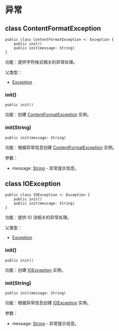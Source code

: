 # 异常

## class ContentFormatException

```cangjie
public class ContentFormatException <: Exception {
    public init()
    public init(message: String)
}
```

功能：提供字符格式相关的异常处理。

父类型：

- [Exception](../../core/core_package_api/core_package_exceptions.md#class-exception)

### init()

```cangjie
public init()
```

功能：创建 [ContentFormatException](io_package_exceptions.md#class-contentformatexception) 实例。

### init(String)

```cangjie
public init(message: String)
```

功能：根据异常信息创建 [ContentFormatException](io_package_exceptions.md#class-contentformatexception) 实例。

参数：

- message: [String](../../core/core_package_api/core_package_structs.md#struct-string) - 异常提示信息。

## class IOException

```cangjie
public class IOException <: Exception {
    public init()
    public init(message: String)
}
```

功能：提供 IO 流相关的异常处理。

父类型：

- [Exception](../../core/core_package_api/core_package_exceptions.md#class-exception)

### init()

```cangjie
public init()
```

功能：创建 [IOException](io_package_exceptions.md#class-ioexception) 实例。

### init(String)

```cangjie
public init(message: String)
```

功能：根据异常信息创建 [IOException](io_package_exceptions.md#class-ioexception) 实例。

参数：

- message: [String](../../core/core_package_api/core_package_structs.md#struct-string) - 异常提示信息。
